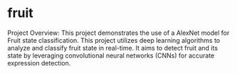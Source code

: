 # fruit
Project Overview: This project demonstrates the use of a AlexNet model for Fruit state classification. This project utilizes deep learning algorithms to analyze and classify fruit state in real-time. It aims to detect fruit and its state by leveraging convolutional neural networks (CNNs) for accurate expression detection.
